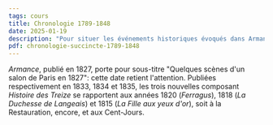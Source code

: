 ```yaml
---
tags: cours
title: Chronologie 1789-1848
date: 2025-01-19
description: "Pour situer les événements historiques évoqués dans Armance et Histoire des Treize"
pdf: chronologie-succincte-1789-1848
---
```


*Armance*, publié en 1827, porte pour sous-titre "Quelques scènes d'un salon de Paris en 1827": cette date retient l'attention.
Publiées respectivement en 1833, 1834 et 1835, les trois nouvelles composant *Histoire des Treize* se rapportent aux années 1820 (*Ferragus*), 1818 (*La Duchesse de Langeais*) et 1815 (*La Fille aux yeux d'or*), soit à la Restauration, encore, et aux Cent-Jours. 
